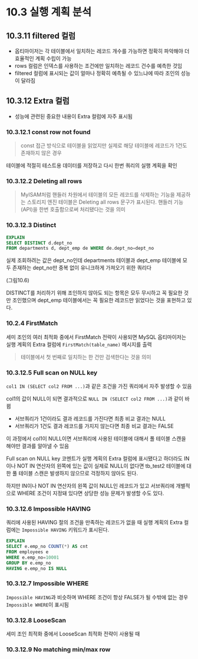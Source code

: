 # 10.3 실행 계획 분석

## 10.3.11 filtered 컬럼

- 옵티마이저는 각 테이블에서 일치하는 레코드 개수를 가능하면 정확히 파악해야 더 효율적인 계획 수립이 가능
- rows 컬럼은 인덱스를 사용하는 조건에만 일치하는 레코드 건수를 예측한 것임
- filtered 컬럼에 표시되는 값이 얼마나 정확히 예측될 수 있느냐에 따라 조인의 성능이 달라짐

## 10.3.12 Extra 컬럼

- 성능에 관련된 중요한 내용이 Extra 컬럼에 자주 표시됨

### 10.3.12.1 const row not found

> const 접근 방식으로 테이블을 읽었지만 실제로 해당 테이블에 레코드가 1건도 존재하지 않은 경우

테이블에 적절히 테스트용 데이터를 저장하고 다시 한번 쿼리의 실행 계획을 확인

### 10.3.12.2 Deleting all rows

> MyISAM처럼 핸들러 차원에서 테이블의 모든 레코드를 삭제하는 기능을 제공하는 스토리지 엔진 테이블은 Deleting all rows 문구가 표시된다.
> 핸들러 기능(API)을 한번 호출함으로써 처리됐다는 것을 의미

### 10.3.12.3 Distinct

```sql
EXPLAIN
SELECT DISTINCT d.dept_no
FROM departments d, dept_emp de WHERE de.dept_no=dept_no
```

실제 조회하려는 값은 dept_no인데 departments 테이블과 dept_emp 테이블에 모두 존재하는 dept_no만 중복 없이 유니크하게 가져오기 위한 쿼리다

(그림10.6)

DISTINCT를 처리하기 위해 조인하지 않아도 되는 항목은 모두 무시하고 꼭 필요한 것만 조인했으며 dept_emp 테이블에서는 꼭 필요한 레코드만 읽었다는 것을 표현하고 있다.

### 10.2.4 FirstMatch

세미 조인의 여러 최적화 중에서 FirstMatch 전략이 사용되면 MySQL 옵티마이저는 실행 계획의 Extra 컬럼에 `FirstMatch(table_name)` 메시지를 출력

> 테이블에서 첫 번째로 일치하는 한 건만 검색한다는 것을 의미

### 10.3.12.5 Full scan on NULL key

`col1 IN (SELECT col2 FROM ...)`과 같은 조건을 가진 쿼리에서 자주 발생할 수 있음

col1의 값이 NULL이 되면 결과적으로 `NULL IN (SELECT col2 FROM ...)`과 같이 바뀜

- 서브쿼리가 1건이라도 결과 레코드를 가진다면 최종 비교 결과는 NULL
- 서브쿼리가 1건도 결과 레코드를 가지지 않는다면 최종 비교 결과는 FALSE

이 과정에서 col1이 NULL이면 서브쿼리에 사용된 테이블에 대해서 풀 테이블 스캔을 해야만 결과를 알아낼 수 있음

Full scan on NULL key 코멘트가 실행 계획의 Extra 컬럼에 표시됐다고 하더라도 IN이나 NOT IN 연산자의 왼쪽에 있는 값이 실제로 NULL이 없다면 tb_test2 테이블에 대한 풀 테이블 스캔은 발생하지 않으므로 걱정하지 않아도 된다.

하지만 IN이나 NOT IN 연산자의 왼쪽 값이 NULL인 레코드가 있고 서브쿼리에 개별적으로 WHERE 조건이 지정돼 있다면 상당한 성능 문제가 발생할 수도 있다.

### 10.3.12.6 Impossible HAVING

쿼리에 사용된 HAVING 절의 조건을 만족하는 레코드가 없을 때 실행 계획의 Extra 컬럼에는 `Impossible HAVING` 키워드가 표시된다.

```sql
EXPLAIN
SELECT e.emp_no COUNT(*) AS cnt
FROM employees e
WHERE e.emp_no=10001
GROUP BY e.emp_no
HAVING e.emp_no IS NULL
```

### 10.3.12.7 Impossible WHERE

`Impossible HAVING`과 비슷하며 WHERE 조건이 항상 FALSE가 될 수밖에 없는 경우 `Impossible WHERE`이 표시됨

### 10.3.12.8 LooseScan

세미 조인 최적화 중에서 LooseScan 최적화 전략이 사용될 때

### 10.3.12.9 No matching min/max row

